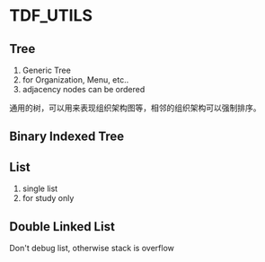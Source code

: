 # TDF_UTILS

## Tree
1. Generic Tree
2. for Organization, Menu, etc..
3. adjacency nodes can be ordered

通用的树，可以用来表现组织架构图等，相邻的组织架构可以强制排序。

## Binary Indexed Tree

## List
1. single list
2. for study only

## Double Linked List
Don't debug list, otherwise stack is overflow